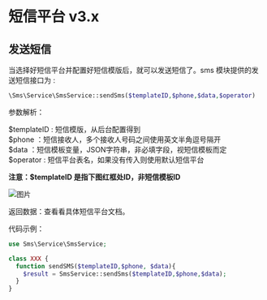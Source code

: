 # 短信平台 v3.x

## 发送短信

当选择好短信平台并配置好短信模版后，就可以发送短信了。sms 模块提供的发送短信接口为 :

```php
\Sms\Service\SmsService::sendSms($templateID,$phone,$data,$operator)
```

参数解析：

$templateID : 短信模版，从后台配置得到  
$phone ：短信接收人，多个接收人号码之间使用英文半角逗号隔开  
$data ：短信模板变量，JSON字符串，非必填字段，视短信模板而定  
$operator : 短信平台表名，如果没有传入则使用默认短信平台

**注意：$templateID 是指下图红框处ID，非短信模板ID**

 ![图片](https://dn-coding-net-production-pp.qbox.me/936db534-7d4b-44ea-8bf8-383d7799d2d2.png) 

返回数据：查看看具体短信平台文档。

代码示例：

```php
use Sms\Service\SmsService;

class XXX {
  function sendSMS($templateID,$phone, $data){
    $result = SmsService::sendSms($templateID,$phone,$data);
  }
}
```
